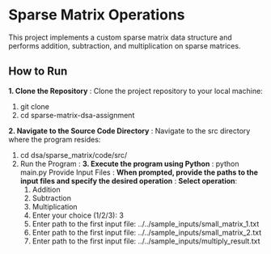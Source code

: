 # Sparse Matrix Operations

This project implements a custom sparse matrix data structure and performs addition, subtraction, and multiplication on sparse matrices.

## How to Run
**1. Clone the Repository** :
Clone the project repository to your local machine:
1. git clone <repository-url>
2. cd sparse-matrix-dsa-assignment

**2. Navigate to the Source Code Directory** :
Navigate to the src directory where the program resides:
1. cd dsa/sparse_matrix/code/src/
2. Run the Program :
**3. Execute the program using Python** :
python main.py
Provide Input Files :
**When prompted, provide the paths to the input files and specify the desired operation** :
**Select operation**:
   1. Addition
   2. Subtraction
   3. Multiplication
   4. Enter your choice (1/2/3): 3
   5. Enter path to the first input file: ../../sample_inputs/small_matrix_1.txt
   6. Enter path to the first input file: ../../sample_inputs/small_matrix_2.txt
   7. Enter path to the first input file: ../../sample_inputs/multiply_result.txt
